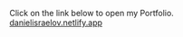 Click on the link below to open my Portfolio.<br>
[danielisraelov.netlify.app](danielisraelov.netlify.app)